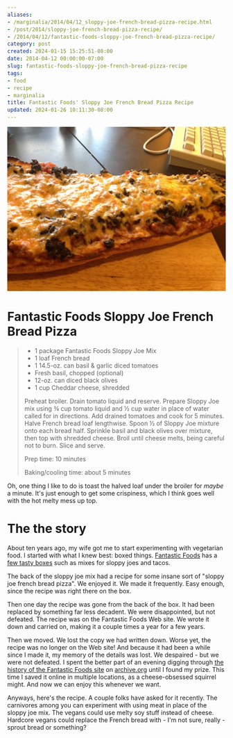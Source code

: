 ```yaml
---
aliases:
- /marginalia/2014/04/12_sloppy-joe-french-bread-pizza-recipe.html
- /post/2014/sloppy-joe-french-bread-pizza-recipe/
- /2014/04/12/fantastic-foods-sloppy-joe-french-bread-pizza-recipe/
category: post
created: 2024-01-15 15:25:51-08:00
date: 2014-04-12 00:00:00-07:00
slug: fantastic-foods-sloppy-joe-french-bread-pizza-recipe
tags:
- food
- recipe
- marginalia
title: Fantastic Foods' Sloppy Joe French Bread Pizza Recipe
updated: 2024-01-26 10:11:30-08:00
---
```


![attachments/img/2014/cover-2014-04-12.jpg](../../../attachments/img/2014/cover-2014-04-12.jpg)

<!--more-->

# Fantastic Foods Sloppy Joe French Bread Pizza

 > 
 > * 1 package Fantastic Foods Sloppy Joe Mix
 > * 1 loaf French bread
 > * 1 14.5-oz. can basil & garlic diced tomatoes
 > * Fresh basil, chopped (optional)
 > * 12-oz. can diced black olives
 > * 1 cup Cheddar cheese, shredded
 > 
 > Preheat broiler. Drain tomato liquid and reserve. Prepare Sloppy Joe mix using ¾ cup tomato liquid and ½ cup water in place of water called for in directions. Add drained tomatoes and cook for 5 minutes. Halve French bread loaf lengthwise. Spoon ½ of Sloppy Joe mixture onto each bread half. Sprinkle basil and black olives over mixture, then top with shredded cheese. Broil until cheese melts, being careful not to burn. Slice and serve.
 > 
 > Prep time: 10 minutes
 > 
 > Baking/cooling time: about 5 minutes

Oh, one thing I like to do is toast the halved loaf under the broiler for *maybe* a minute. It's just enough to get some crispiness, which I think goes well with the hot melty mess up top.

# The the story

About ten years ago, my wife got me to start experimenting with vegetarian food. I started with what I knew best: boxed things. [Fantastic Foods](http://www.fantasticfoods.com/) has a [few tasty boxes](http://www.fantasticfoods.com/content/products) such as mixes for sloppy joes and tacos.

The back of the sloppy joe mix had a recipe for some insane sort of "sloppy joe french bread pizza". We enjoyed it. We made it frequently. Easy enough, since the recipe was right there on the box.

Then one day the recipe was gone from the back of the box. It had been replaced by something far less decadent. We were disappointed, but not defeated. The recipe was on the Fantastic Foods Web site. We wrote it down and carried on, making it a couple times a year for a few years.

Then we moved. We lost the copy we had written down. Worse yet, the recipe was no longer on the Web site! And because it had been a while since I made it, my memory of the details was lost. We despaired - but we were not defeated. I spent the better part of an evening digging through [the history of the Fantastic Foods site](https://web.archive.org/web/*/http://fantasticfoods.com) on [archive.org](https://archive.org/) until I found my prize. This time I saved it online in multiple locations, as a cheese-obsessed squirrel might. And now we can enjoy this whenever we want.

Anyways, here's the recipe. A couple folks have asked for it recently. The carnivores among you can experiment with using meat in place of the sloppy joe mix. The vegans could use melty soy stuff instead of cheese. Hardcore vegans could replace the French bread with - I'm not sure, really - sprout bread or something?